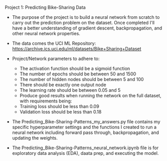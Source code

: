 Project 1: Predicting Bike-Sharing Data
  - The purpose of the project is to build a neural network from scratch to carry out the prediction problem on the dataset. Once completed I'll have a better understanding of gradient descent, backpropagation, and other neural network properties.
  - The data comes the UCI ML Repository: https://archive.ics.uci.edu/ml/datasets/Bike+Sharing+Dataset
  - Project/Network parameters to adhere to:
    - The activation function should be a sigmoid function
    - The number of epochs should be between 50 and 1500
    - The number of hidden nodes should be between 5 and 100
    - There should be exactly one output node
    - The learning rate should be between 0.05 and 5
    - Produce good results when running the network on the full dataset, with requirements being:
    - Training loss should be less than 0.09
    - Validation loss should be less than 0.18
    
 - The Predicting_Bike-Sharing-Patterns_my_answers.py file contains my specific hyperparameter settings and the functions I created to run a neural network including forward pass through, backpropagation, and updating the weights. 
 - The Predicting_Bike-Sharing-Patterns_neural_network.ipynb file is for exploratory data analysis (EDA), daata prep, and executing the model. 
